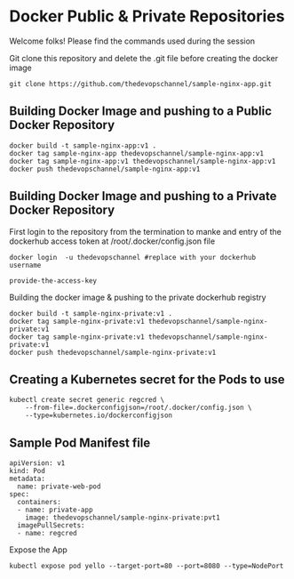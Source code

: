 
# Docker Public & Private Repositories

Welcome folks! Please find the commands used during the session

Git clone this repository and delete the .git file before creating the docker image

```
git clone https://github.com/thedevopschannel/sample-nginx-app.git
```
Building Docker Image and pushing to a Public Docker Repository 
------------
```
docker build -t sample-nginx-app:v1 .
docker tag sample-nginx-app thedevopschannel/sample-nginx-app:v1
docker tag sample-nginx-app:v1 thedevopschannel/sample-nginx-app:v1
docker push thedevopschannel/sample-nginx-app:v1

```

Building Docker Image and pushing to a Private Docker Repository 
-------------
First login to the repository from the termination to manke and entry of the dockerhub access token at /root/.docker/config.json file

```
docker login  -u thedevopschannel #replace with your dockerhub username

provide-the-access-key
```
Building the docker image & pushing to the private dockerhub registry
```
docker build -t sample-nginx-private:v1 .
docker tag sample-nginx-private:v1 thedevopschannel/sample-nginx-private:v1
docker tag sample-nginx-private:v1 thedevopschannel/sample-nginx-private:v1
docker push thedevopschannel/sample-nginx-private:v1
```

Creating a Kubernetes secret for the Pods to use
------------
```
kubectl create secret generic regcred \
    --from-file=.dockerconfigjson=/root/.docker/config.json \
    --type=kubernetes.io/dockerconfigjson
```

Sample Pod Manifest file
--------------
```
apiVersion: v1
kind: Pod
metadata:
  name: private-web-pod
spec:
  containers:
  - name: private-app
    image: thedevopschannel/sample-nginx-private:pvt1
  imagePullSecrets:
  - name: regcred
```
Expose the App
```
kubectl expose pod yello --target-port=80 --port=8080 --type=NodePort
```

